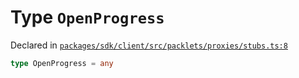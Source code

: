 # Type `OpenProgress`
Declared in [`packages/sdk/client/src/packlets/proxies/stubs.ts:8`](https://github.com/dxos/protocols/blob/main/packages/sdk/client/src/packlets/proxies/stubs.ts#L8)




```ts
type OpenProgress = any
```